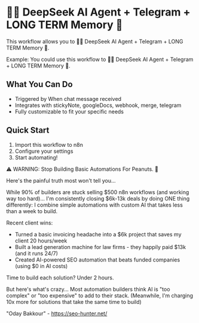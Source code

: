 # 🐋🤖 DeepSeek AI Agent + Telegram + LONG TERM Memory 🧠

This workflow allows you to 🐋🤖 DeepSeek AI Agent + Telegram + LONG TERM Memory 🧠.

Example: You could use this workflow to 🐋🤖 DeepSeek AI Agent + Telegram + LONG TERM Memory 🧠.

## What You Can Do
- Triggered by When chat message received
- Integrates with stickyNote, googleDocs, webhook, merge, telegram
- Fully customizable to fit your specific needs

## Quick Start
1. Import this workflow to n8n
2. Configure your settings
3. Start automating!

⚠️ WARNING: Stop Building Basic Automations For Peanuts. 🚫

Here's the painful truth most won't tell you...

While 90% of builders are stuck selling $500 n8n workflows (and working way too hard)...
I'm consistently closing $6k-13k deals by doing ONE thing differently:
I combine simple automations with custom AI that takes less than a week to build.

Recent client wins:
* Turned a basic invoicing headache into a $6k project that saves my client 20 hours/week
* Built a lead generation machine for law firms - they happily paid $13k (and it runs 24/7)
* Created AI-powered SEO automation that beats funded companies (using $0 in AI costs)

Time to build each solution? Under 2 hours.

But here's what's crazy...
Most automation builders think AI is "too complex" or "too expensive" to add to their stack.
(Meanwhile, I'm charging 10x more for solutions that take the same time to build)

"Oday Bakkour" - https://seo-hunter.net/
